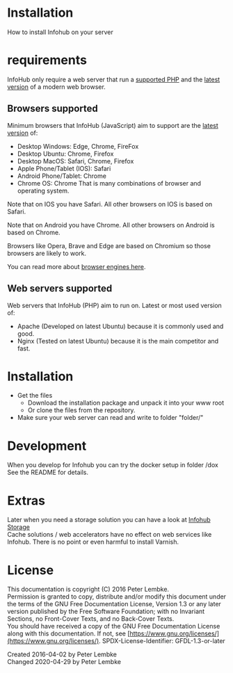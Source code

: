 # Installation
How to install Infohub on your server

# requirements
InfoHub only require a web server that run a [supported PHP](https://www.php.net/supported-versions.php) and the [latest version](https://browsehappy.com/) of a modern web browser.

## Browsers supported
Minimum browsers that InfoHub (JavaScript) aim to support are the [latest version](https://browsehappy.com/) of:  
- Desktop Windows: Edge, Chrome, FireFox
- Desktop Ubuntu: Chrome, Firefox
- Desktop MacOS: Safari, Chrome, Firefox
- Apple Phone/Tablet (IOS): Safari
- Android Phone/Tablet: Chrome
- Chrome OS: Chrome
That is many combinations of browser and operating system.

Note that on IOS you have Safari. All other browsers on IOS is based on Safari.

Note that on Android you have Chrome. All other browsers on Android is based on Chrome.

Browsers like Opera, Brave and Edge are based on Chromium so those browsers are likely to work.

You can read more about [browser engines here](https://en.wikipedia.org/wiki/Comparison_of_browser_engines).
  
  
## Web servers supported
Web servers that InfoHub (PHP) aim to run on. Latest or most used version of:  
- Apache (Developed on latest Ubuntu) because it is commonly used and good.
- Nginx (Tested on latest Ubuntu) because it is the main competitor and fast.

# Installation
- Get the files
  - Download the installation package and unpack it into your www root
  - Or clone the files from the repository.
- Make sure your web server can read and write to folder "folder/"

# Development
When you develop for Infohub you can try the docker setup in folder /dox    
See the README for details.

# Extras
Later when you need a storage solution you can have a look at [Infohub Storage](plugin,infohub_storage)  
Cache solutions / web accelerators have no effect on web services like Infohub. There is no point or even harmful to install Varnish.  

# License
This documentation is copyright (C) 2016 Peter Lembke.  
Permission is granted to copy, distribute and/or modify this document under the terms of the GNU Free Documentation License, Version 1.3 or any later version published by the Free Software Foundation; with no Invariant Sections, no Front-Cover Texts, and no Back-Cover Texts.  
You should have received a copy of the GNU Free Documentation License along with this documentation. If not, see [https://www.gnu.org/licenses/](https://www.gnu.org/licenses/).  SPDX-License-Identifier: GFDL-1.3-or-later  

Created 2016-04-02 by Peter Lembke  
Changed 2020-04-29 by Peter Lembke  
